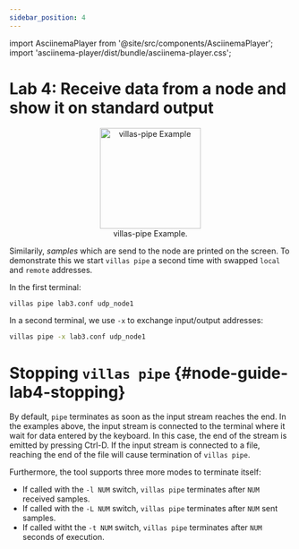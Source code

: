 ```yaml
---
sidebar_position: 4
---
```


import AsciinemaPlayer from '@site/src/components/AsciinemaPlayer';
import 'asciinema-player/dist/bundle/asciinema-player.css';

# Lab 4: Receive data from a node and show it on standard output

<figure align="center">
    <img alt="villas-pipe Example" src="/img/drawio/villas_pipe2.svg" height="180px" />
    <figcaption>villas-pipe Example.</figcaption>
</figure>

Similarily, _samples_ which are send to the node are printed on the screen.
To demonstrate this we start `villas pipe` a second time with swapped `local` and `remote` addresses.

In the first terminal:
```bash
villas pipe lab3.conf udp_node1
```

<AsciinemaPlayer src="/recordings/terminal/lab4_t1.json" rows={25} cols={120} idleTimeLimit={3} preload={true} />

In a second terminal, we use `-x` to exchange input/output addresses:
```bash
villas pipe -x lab3.conf udp_node1
```

<AsciinemaPlayer src="/recordings/terminal/lab4_t2.json" rows={25} cols={120} idleTimeLimit={3} preload={true} />

# Stopping `villas pipe` {#node-guide-lab4-stopping}

By default, `pipe` terminates as soon as the input stream reaches the end.
In the examples above, the input stream is connected to the terminal where it wait for data entered by the keyboard.
In this case, the end of the stream is emitted by pressing Ctrl-D.
If the input stream is connected to a file, reaching the end of the file will cause termination of `villas pipe`.

Furthermore, the tool supports three more modes to terminate itself:

 - If called with the `-l NUM` switch, `villas pipe` terminates after `NUM` received samples.
 - If called with the `-L NUM` switch, `villas pipe` terminates after `NUM` sent samples.
 - If called witht the `-t NUM` switch, `villas pipe` terminates after `NUM` seconds of execution.
